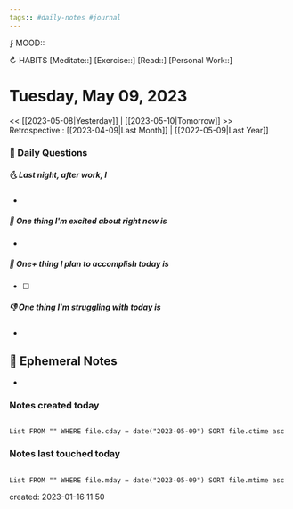 ```yaml
---
tags:: #daily-notes #journal
---
```


⨑ MOOD::

↻ HABITS
[Meditate::]
[Exercise::]
[Read::]
[Personal Work::]

# Tuesday, May 09, 2023

\<\< [[2023-05-08|Yesterday]] | [[2023-05-10|Tomorrow]] >>
Retrospective:: [[2023-04-09|Last Month]] | [[2022-05-09|Last Year]]

### 📅 Daily Questions

##### 🌜 Last night, after work, I

-

##### 🙌 One thing I'm excited about right now is

-

##### 🚀 One+ thing I plan to accomplish today is

- [ ]

##### 👎 One thing I'm struggling with today is

-

## 📝 Ephemeral Notes

-

### Notes created today

```dataview

List FROM "" WHERE file.cday = date("2023-05-09") SORT file.ctime asc

```

### Notes last touched today

```dataview

List FROM "" WHERE file.mday = date("2023-05-09") SORT file.mtime asc

```

created: 2023-01-16 11:50
